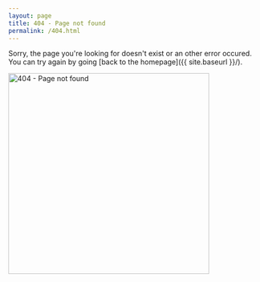 ```yaml
---
layout: page
title: 404 - Page not found
permalink: /404.html
---
```


Sorry, the page you're looking for doesn't exist or an other error occured. You can try again by going [back to the homepage]({{ site.baseurl }}/).

<img src="{{ site.baseurl }}/assets/images/error-image.png" alt="404 - Page not found " style="width: 400px;"/>

